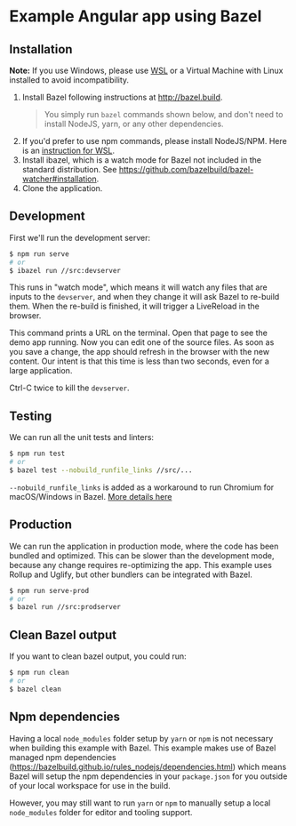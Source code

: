# Example Angular app using Bazel

## Installation

**Note:** If you use Windows, please use [WSL](https://docs.microsoft.com/en-us/windows/wsl/) or a Virtual Machine with Linux installed to avoid incompatibility.

1. Install Bazel following instructions at http://bazel.build.
    > You simply run `bazel` commands shown below, and don't need to install NodeJS, yarn, or any other dependencies.
2. If you'd prefer to use npm commands, please install NodeJS/NPM. Here is an [instruction for WSL](https://docs.microsoft.com/en-us/windows/dev-environment/javascript/nodejs-on-wsl).
3. Install ibazel, which is a watch mode for Bazel not included in the standard distribution. See https://github.com/bazelbuild/bazel-watcher#installation.  
4. Clone the application.

## Development

First we'll run the development server:

```bash
$ npm run serve
# or
$ ibazel run //src:devserver
```

This runs in "watch mode", which means it will watch any files that are inputs to the `devserver`, and when they change it will ask Bazel to re-build them.
When the re-build is finished, it will trigger a LiveReload in the browser.

This command prints a URL on the terminal. Open that page to see the demo app running.
Now you can edit one of the source files. As soon as you save a change, the app should refresh in the browser with the new content.
Our intent is that this time is less than two seconds, even for a large application.

Ctrl-C twice to kill the `devserver`.

## Testing

We can run all the unit tests and linters:

```bash
$ npm run test
# or
$ bazel test --nobuild_runfile_links //src/...
```

`--nobuild_runfile_links` is added as a workaround to run Chromium for macOS/Windows in Bazel. [More details here](https://github.com/bazelbuild/bazel/issues/4327#issuecomment-922106293)

## Production

We can run the application in production mode, where the code has been bundled and optimized.
This can be slower than the development mode, because any change requires re-optimizing the app.
This example uses Rollup and Uglify, but other bundlers can be integrated with Bazel.

```bash
$ npm run serve-prod
# or
$ bazel run //src:prodserver
```

## Clean Bazel output
If you want to clean bazel output, you could run:

```bash
$ npm run clean
# or
$ bazel clean
```

## Npm dependencies

Having a local `node_modules` folder setup by `yarn` or `npm` is not necessary when building this example with Bazel.
This example makes use of Bazel managed npm dependencies (https://bazelbuild.github.io/rules_nodejs/dependencies.html) which means Bazel will setup the npm dependencies in your `package.json` for you outside of your local workspace for use in the build.

However, you may still want to run `yarn` or `npm` to manually setup a local `node_modules` folder for editor and tooling support.

